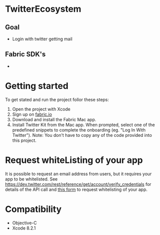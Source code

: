 # TwitterEcosystem

## Goal
* Login with twitter getting mail

## Fabric SDK's
* 

# Getting started
To get stated and run the project follor these steps:

1. Open the project with Xcode
2. Sign up on [fabric.io](http://fabric.io)
3. Download and install the Fabric Mac app.
4. Install Twitter Kit from the Mac app. When prompted, select one of the predefined snippets to complete the onboarding (eg. "Log In With Twitter"). Note: You don't have to copy any of the code provided into this project.

# Request whiteListing of your app
It is possible to request an email address from users, but it requires your app to be whitelisted. See https://dev.twitter.com/rest/reference/get/account/verify_credentials for details of the API call and [this form](https://support.twitter.com/forms/platform) to request whitelisting of your app.

# Compatibility
* Objective-C
* Xcode 8.2.1

